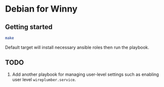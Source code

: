 # Debian for Winny

## Getting started

```bash
make
```

Default target will install necessary ansible roles then run the playbook.

## TODO

1. Add another playbook for managing user-level settings such as enabling
   user level `wireplumber.service`.
